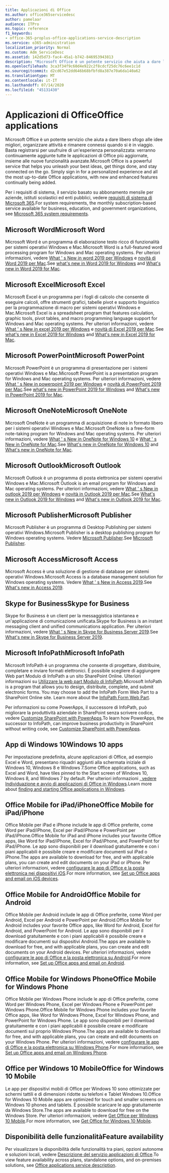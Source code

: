 ```yaml
---
title: Applicazioni di Office
ms.author: office365servicedesc
author: pamelaar
audience: ITPro
ms.topic: reference
f1_keywords:
- office-365-proplus-office-applications-service-description
ms.service: o365-administration
localization_priority: Normal
ms.custom: Adm_ServiceDesc
ms.assetid: 142d5d73-fac4-45a1-b742-846953943813
description: "Microsoft Office è un potente servizio che aiuta a dare libero sfogo alle idee migliori, organizzare attività e rimanere connessi quando si è in viaggio. Basta registrarsi per usufruire di un'esperienza personalizzata: verranno continuamente aggiunte tutte le applicazioni di Office più aggiornate, insieme alle nuove funzionalità avanzate."
ms.openlocfilehash: 3ca3f34f9c60d4e922c2f8cdcf25dc76c6ee1c1d
ms.sourcegitcommit: d2cd67e52dd646b68bfbfd8a387e70a6da140a62
ms.translationtype: MT
ms.contentlocale: it-IT
ms.lasthandoff: 07/14/2020
ms.locfileid: "45131430"
---
```

# <a name="office-applications"></a><span data-ttu-id="b0a66-104">Applicazioni di Office</span><span class="sxs-lookup"><span data-stu-id="b0a66-104">Office applications</span></span>

<span data-ttu-id="b0a66-p102">Microsoft Office è un potente servizio che aiuta a dare libero sfogo alle idee migliori, organizzare attività e rimanere connessi quando si è in viaggio. Basta registrarsi per usufruire di un'esperienza personalizzata: verranno continuamente aggiunte tutte le applicazioni di Office più aggiornate, insieme alle nuove funzionalità avanzate.</span><span class="sxs-lookup"><span data-stu-id="b0a66-p102">Microsoft Office is a powerful service that helps you unleash your best ideas, get things done, and stay connected on the go. Simply sign in for a personalized experience and all the most up-to-date Office applications, with new and enhanced features continually being added.</span></span>
  
<span data-ttu-id="b0a66-107">Per i requisiti di sistema, il servizio basato su abbonamento mensile per aziende, istituti scolastici ed enti pubblici, vedere [requisiti di sistema di Microsoft 365](https://products.office.com/office-system-requirements/#Office365forBEG).</span><span class="sxs-lookup"><span data-stu-id="b0a66-107">For system requirements, the monthly subscription-based service available for business, education, and government organizations, see [Microsoft 365 system requirements](https://products.office.com/office-system-requirements/#Office365forBEG).</span></span>
  
## <a name="microsoft-word"></a><span data-ttu-id="b0a66-108">Microsoft Word</span><span class="sxs-lookup"><span data-stu-id="b0a66-108">Microsoft Word</span></span>

<span data-ttu-id="b0a66-109">Microsoft Word è un programma di elaborazione testo ricco di funzionalità per sistemi operativi Windows e Mac.</span><span class="sxs-lookup"><span data-stu-id="b0a66-109">Microsoft Word is a full-featured word processing program for Windows and Mac operating systems.</span></span> <span data-ttu-id="b0a66-110">Per ulteriori informazioni, vedere [What ' s New in word 2019 per Windows](https://support.office.com/article/what-s-new-in-word-2019-for-windows-d3d31e5e-2bb8-4433-80bb-08279beef4b3) e [novità di Word 2019 per Mac](https://support.office.com/article/what-s-new-in-word-2019-for-mac-247e0cd4-a758-4b42-a157-42eb8853aef5).</span><span class="sxs-lookup"><span data-stu-id="b0a66-110">See [what's new in Word 2019 for Windows](https://support.office.com/article/what-s-new-in-word-2019-for-windows-d3d31e5e-2bb8-4433-80bb-08279beef4b3) and [What's new in Word 2019 for Mac](https://support.office.com/article/what-s-new-in-word-2019-for-mac-247e0cd4-a758-4b42-a157-42eb8853aef5).</span></span>
  
## <a name="microsoft-excel"></a><span data-ttu-id="b0a66-111">Microsoft Excel</span><span class="sxs-lookup"><span data-stu-id="b0a66-111">Microsoft Excel</span></span>

<span data-ttu-id="b0a66-112">Microsoft Excel è un programma per i fogli di calcolo che consente di eseguire calcoli, offre strumenti grafici, tabelle pivot e supporto linguistico per la programmazione di macro per sistemi operativi Windows e Mac.</span><span class="sxs-lookup"><span data-stu-id="b0a66-112">Microsoft Excel is a spreadsheet program that features calculation, graphic tools, pivot tables, and macro programming language support for Windows and Mac operating systems.</span></span> <span data-ttu-id="b0a66-113">Per ulteriori informazioni, vedere [What ' s New in excel 2019 per Windows](https://support.office.com/article/what-s-new-in-excel-2019-for-windows-5a201203-1155-4055-82a5-82bf0994631f) e [novità di Excel 2019 per Mac](https://support.office.com/article/what-s-new-in-excel-2019-for-mac-5ce129d3-9e5c-417f-9545-fb6f7b72674d).</span><span class="sxs-lookup"><span data-stu-id="b0a66-113">See [what's new in Excel 2019 for Windows](https://support.office.com/article/what-s-new-in-excel-2019-for-windows-5a201203-1155-4055-82a5-82bf0994631f) and [What's new in Excel 2019 for Mac](https://support.office.com/article/what-s-new-in-excel-2019-for-mac-5ce129d3-9e5c-417f-9545-fb6f7b72674d).</span></span>
  
## <a name="microsoft-powerpoint"></a><span data-ttu-id="b0a66-114">Microsoft PowerPoint</span><span class="sxs-lookup"><span data-stu-id="b0a66-114">Microsoft PowerPoint</span></span>

<span data-ttu-id="b0a66-115">Microsoft PowerPoint è un programma di presentazione per i sistemi operativi Windows e Mac.</span><span class="sxs-lookup"><span data-stu-id="b0a66-115">Microsoft PowerPoint is a presentation program for Windows and Mac operating systems.</span></span> <span data-ttu-id="b0a66-116">Per ulteriori informazioni, vedere [What ' s New in powerpoint 2019 per Windows](https://support.office.com/article/what-s-new-in-powerpoint-2019-for-windows-8355a56a-f643-42d2-8454-784fa9b3d109) e [novità di PowerPoint 2019 per Mac](https://support.office.com/article/what-s-new-in-powerpoint-2019-for-mac-5038ba79-48c5-40f0-adff-11489e5d6fed).</span><span class="sxs-lookup"><span data-stu-id="b0a66-116">See [what's new in PowerPoint 2019 for Windows](https://support.office.com/article/what-s-new-in-powerpoint-2019-for-windows-8355a56a-f643-42d2-8454-784fa9b3d109) and [What's new in PowerPoint 2019 for Mac](https://support.office.com/article/what-s-new-in-powerpoint-2019-for-mac-5038ba79-48c5-40f0-adff-11489e5d6fed).</span></span>
  
## <a name="microsoft-onenote"></a><span data-ttu-id="b0a66-117">Microsoft OneNote</span><span class="sxs-lookup"><span data-stu-id="b0a66-117">Microsoft OneNote</span></span>

<span data-ttu-id="b0a66-118">Microsoft OneNote è un programma di acquisizione di note in formato libero per i sistemi operativi Windows e Mac.</span><span class="sxs-lookup"><span data-stu-id="b0a66-118">Microsoft OneNote is a free-form note-taking program for Windows and Mac operating systems.</span></span> <span data-ttu-id="b0a66-119">Per ulteriori informazioni, vedere [What ' s New in OneNote for Windows 10](https://support.office.com/article/what-s-new-in-onenote-for-windows-10-1477d5de-f4fd-4943-b18a-ff17091161ea) e [What ' s New in OneNote for Mac](https://support.office.com/article/see-what-s-new-in-onenote-for-mac-c82d3f15-252f-452a-89ba-e09fbe418829).</span><span class="sxs-lookup"><span data-stu-id="b0a66-119">See [What's new in OneNote for Windows 10](https://support.office.com/article/what-s-new-in-onenote-for-windows-10-1477d5de-f4fd-4943-b18a-ff17091161ea) and [What's new in OneNote for Mac](https://support.office.com/article/see-what-s-new-in-onenote-for-mac-c82d3f15-252f-452a-89ba-e09fbe418829).</span></span>
  
## <a name="microsoft-outlook"></a><span data-ttu-id="b0a66-120">Microsoft Outlook</span><span class="sxs-lookup"><span data-stu-id="b0a66-120">Microsoft Outlook</span></span>

<span data-ttu-id="b0a66-121">Microsoft Outlook è un programma di posta elettronica per sistemi operativi Windows e Mac.</span><span class="sxs-lookup"><span data-stu-id="b0a66-121">Microsoft Outlook is an email program for Windows and Mac operating systems.</span></span> <span data-ttu-id="b0a66-122">Per ulteriori informazioni, vedere [What ' s New in outlook 2019 per Windows](https://support.office.com/article/what-s-new-in-outlook-2019-for-windows-0c64df36-0908-4ff6-a7fc-573a62800525) e [novità in Outlook 2019 per Mac](https://support.office.com/article/what-s-new-in-outlook-2019-for-mac-05736033-f99e-4cb2-88aa-01e979b0736b).</span><span class="sxs-lookup"><span data-stu-id="b0a66-122">See [What's new in Outlook 2019 for Windows](https://support.office.com/article/what-s-new-in-outlook-2019-for-windows-0c64df36-0908-4ff6-a7fc-573a62800525) and [What's new in Outlook 2019 for Mac](https://support.office.com/article/what-s-new-in-outlook-2019-for-mac-05736033-f99e-4cb2-88aa-01e979b0736b).</span></span>
  
## <a name="microsoft-publisher"></a><span data-ttu-id="b0a66-123">Microsoft Publisher</span><span class="sxs-lookup"><span data-stu-id="b0a66-123">Microsoft Publisher</span></span>

<span data-ttu-id="b0a66-124">Microsoft Publisher è un programma di Desktop Publishing per sistemi operativi Windows.</span><span class="sxs-lookup"><span data-stu-id="b0a66-124">Microsoft Publisher is a desktop publishing program for Windows operating systems.</span></span> <span data-ttu-id="b0a66-125">Vedere [Microsoft Publisher](https://products.office.com/publisher).</span><span class="sxs-lookup"><span data-stu-id="b0a66-125">See [Microsoft Publisher](https://products.office.com/publisher).</span></span>
  
## <a name="microsoft-access"></a><span data-ttu-id="b0a66-126">Microsoft Access</span><span class="sxs-lookup"><span data-stu-id="b0a66-126">Microsoft Access</span></span>

<span data-ttu-id="b0a66-127">Microsoft Access è una soluzione di gestione di database per sistemi operativi Windows.</span><span class="sxs-lookup"><span data-stu-id="b0a66-127">Microsoft Access is a database management solution for Windows operating systems.</span></span> <span data-ttu-id="b0a66-128">Vedere [What ' s New in Access 2019](https://support.office.com/article/what-s-new-in-access-2019-f52c5317-3494-4105-9c56-5a2abb8e0f87).</span><span class="sxs-lookup"><span data-stu-id="b0a66-128">See [What's new in Access 2019](https://support.office.com/article/what-s-new-in-access-2019-f52c5317-3494-4105-9c56-5a2abb8e0f87).</span></span>
  
## <a name="skype-for-business"></a><span data-ttu-id="b0a66-129">Skype for Business</span><span class="sxs-lookup"><span data-stu-id="b0a66-129">Skype for Business</span></span>

<span data-ttu-id="b0a66-130">Skype for Business è un client per la messaggistica istantanea e un'applicazione di comunicazione unificata.</span><span class="sxs-lookup"><span data-stu-id="b0a66-130">Skype for Business is an instant messaging client and unified communications application.</span></span> <span data-ttu-id="b0a66-131">Per ulteriori informazioni, vedere [What ' s New in Skype for Business Server 2019](https://docs.microsoft.com/skypeforbusiness/whats-new).</span><span class="sxs-lookup"><span data-stu-id="b0a66-131">See [What's new in Skype for Business Server 2019](https://docs.microsoft.com/skypeforbusiness/whats-new).</span></span>
  
## <a name="microsoft-infopath"></a><span data-ttu-id="b0a66-132">Microsoft InfoPath</span><span class="sxs-lookup"><span data-stu-id="b0a66-132">Microsoft InfoPath</span></span>

<span data-ttu-id="b0a66-p111">Microsoft InfoPath è un programma che consente di progettare, distribuire, completare e inviare formati elettronici. È possibile scegliere di aggiungere Web part Modulo di InfoPath a un sito SharePoint Online. Ulteriori informazioni su [Utilizzare la web part Modulo di InfoPath](https://go.microsoft.com/fwlink/p/?LinkId=271687).</span><span class="sxs-lookup"><span data-stu-id="b0a66-p111">Microsoft InfoPath is a program that allows you to design, distribute, complete, and submit electronic forms. You may choose to add the InfoPath Form Web Part to a SharePoint Online site. Learn more about the [InfoPath Form Web Part](https://go.microsoft.com/fwlink/p/?LinkId=271687).</span></span>

<span data-ttu-id="b0a66-136">Per informazioni su come PowerApps, il successore di InfoPath, può migliorare la produttività aziendale in SharePoint senza scrivere codice, vedere [Customize SharePoint with PowerApps](https://powerapps.microsoft.com/infopath/).</span><span class="sxs-lookup"><span data-stu-id="b0a66-136">To learn how PowerApps, the successor to InfoPath, can improve business productivity in SharePoint without writing code, see [Customize SharePoint with PowerApps](https://powerapps.microsoft.com/infopath/).</span></span>
  
## <a name="windows-10-apps"></a><span data-ttu-id="b0a66-137">App di Windows 10</span><span class="sxs-lookup"><span data-stu-id="b0a66-137">Windows 10 apps</span></span>

<span data-ttu-id="b0a66-138">Per impostazione predefinita, alcune applicazioni di Office, ad esempio Excel e Word, presentano riquadri aggiunti alla schermata iniziale di Windows 10, Windows 8 e Windows 7.</span><span class="sxs-lookup"><span data-stu-id="b0a66-138">Some Office applications, such as Excel and Word, have tiles pinned to the Start screen of Windows 10, Windows 8, and Windows 7 by default.</span></span> <span data-ttu-id="b0a66-139">Per ulteriori informazioni [, vedere Individuazione e avvio di applicazioni di Office in Windows](https://support.office.com/article/can-t-find-office-applications-in-windows-10-windows-8-or-windows-7-907ce545-6ae8-459b-8d9d-de6764a635d6?ocmsassetID=HA103581103&CTT=1&CorrelationId=03707eae-b946-462a-b3c6-f0fc04f55611&ui=en-US&rs=en-US&ad=US#ID0EAABAAA=Windows_8.1_or_Windows_8).</span><span class="sxs-lookup"><span data-stu-id="b0a66-139">Learn more about [finding and starting Office applications in Windows](https://support.office.com/article/can-t-find-office-applications-in-windows-10-windows-8-or-windows-7-907ce545-6ae8-459b-8d9d-de6764a635d6?ocmsassetID=HA103581103&CTT=1&CorrelationId=03707eae-b946-462a-b3c6-f0fc04f55611&ui=en-US&rs=en-US&ad=US#ID0EAABAAA=Windows_8.1_or_Windows_8).</span></span>
  
## <a name="office-mobile-for-ipadiphone"></a><span data-ttu-id="b0a66-140">Office Mobile for iPad/iPhone</span><span class="sxs-lookup"><span data-stu-id="b0a66-140">Office Mobile for iPad/iPhone</span></span>

<span data-ttu-id="b0a66-141">Office Mobile per iPad e iPhone include le app di Office preferite, come Word per iPad/iPhone, Excel per iPad/iPhone e PowerPoint per iPad/iPhone.</span><span class="sxs-lookup"><span data-stu-id="b0a66-141">Office Mobile for iPad and iPhone includes your favorite Office apps, like Word for iPad/iPhone, Excel for iPad/iPhone, and PowerPoint for iPad/iPhone.</span></span> <span data-ttu-id="b0a66-142">Le app sono disponibili per il download gratuitamente e con i piani applicabili è possibile creare e modificare documenti sul iPad o iPhone.</span><span class="sxs-lookup"><span data-stu-id="b0a66-142">The apps are available to download for free, and with applicable plans, you can create and edit documents on your iPad or iPhone.</span></span> <span data-ttu-id="b0a66-143">Per ulteriori informazioni, vedere [configurare le app di Office e la posta elettronica nei dispositivi iOS](https://support.office.com/article/set-up-office-apps-and-email-on-ios-devices-0402b37e-49c4-4419-a030-f34c2013041f?ui=en-US&rs=en-US&ad=US).</span><span class="sxs-lookup"><span data-stu-id="b0a66-143">For more information, see [Set up Office apps and email on iOS devices](https://support.office.com/article/set-up-office-apps-and-email-on-ios-devices-0402b37e-49c4-4419-a030-f34c2013041f?ui=en-US&rs=en-US&ad=US).</span></span>

## <a name="office-mobile-for-android"></a><span data-ttu-id="b0a66-144">Office Mobile for Android</span><span class="sxs-lookup"><span data-stu-id="b0a66-144">Office Mobile for Android</span></span>

<span data-ttu-id="b0a66-145">Office Mobile per Android include le app di Office preferite, come Word per Android, Excel per Android e PowerPoint per Android.</span><span class="sxs-lookup"><span data-stu-id="b0a66-145">Office Mobile for Android includes your favorite Office apps, like Word for Android, Excel for Android, and PowerPoint for Android.</span></span> <span data-ttu-id="b0a66-146">Le app sono disponibili per il download gratuitamente e con i piani applicabili è possibile creare e modificare documenti sui dispositivi Android.</span><span class="sxs-lookup"><span data-stu-id="b0a66-146">The apps are available to download for free, and with applicable plans, you can create and edit documents on your Android devices.</span></span> <span data-ttu-id="b0a66-147">Per ulteriori informazioni, vedere [configurare le app di Office e la posta elettronica su Android](https://support.office.com/article/set-up-office-apps-and-email-on-android-6ef2ebf2-fc2d-474a-be4a-5a801365c87f?ui=en-US&rs=en-US&ad=US).</span><span class="sxs-lookup"><span data-stu-id="b0a66-147">For more information, see [Set up Office apps and email on Android](https://support.office.com/article/set-up-office-apps-and-email-on-android-6ef2ebf2-fc2d-474a-be4a-5a801365c87f?ui=en-US&rs=en-US&ad=US).</span></span>

## <a name="office-mobile-for-windows-phone"></a><span data-ttu-id="b0a66-148">Office Mobile for Windows Phone</span><span class="sxs-lookup"><span data-stu-id="b0a66-148">Office Mobile for Windows Phone</span></span>

<span data-ttu-id="b0a66-149">Office Mobile per Windows Phone include le app di Office preferite, come Word per Windows Phone, Excel per Windows Phone e PowerPoint per Windows Phone.</span><span class="sxs-lookup"><span data-stu-id="b0a66-149">Office Mobile for Windows Phone includes your favorite Office apps, like Word for Windows Phone, Excel for Windows Phone, and PowerPoint for Windows Phone.</span></span> <span data-ttu-id="b0a66-150">Le app sono disponibili per il download gratuitamente e con i piani applicabili è possibile creare e modificare documenti sul proprio Windows Phone.</span><span class="sxs-lookup"><span data-stu-id="b0a66-150">The apps are available to download for free, and with applicable plans, you can create and edit documents on your Windows Phone.</span></span> <span data-ttu-id="b0a66-151">Per ulteriori informazioni, vedere [configurare le app di Office e la posta elettronica su Windows Phone](https://support.office.com/article/set-up-office-apps-and-email-on-windows-phone-9bccc8b8-a321-4d0d-a45e-6e06a3438e43?ui=en-US&rs=en-US&ad=US).</span><span class="sxs-lookup"><span data-stu-id="b0a66-151">For more information, see [Set up Office apps and email on Windows Phone](https://support.office.com/article/set-up-office-apps-and-email-on-windows-phone-9bccc8b8-a321-4d0d-a45e-6e06a3438e43?ui=en-US&rs=en-US&ad=US).</span></span>

## <a name="office-for-windows-10-mobile"></a><span data-ttu-id="b0a66-152">Office per Windows 10 Mobile</span><span class="sxs-lookup"><span data-stu-id="b0a66-152">Office for Windows 10 Mobile</span></span>

<span data-ttu-id="b0a66-153">Le app per dispositivi mobili di Office per Windows 10 sono ottimizzate per schermi tattili e di dimensioni ridotte su telefoni e Tablet Windows 10.</span><span class="sxs-lookup"><span data-stu-id="b0a66-153">Office for Windows 10 Mobile apps are optimized for touch and smaller screens on Windows 10 phones and tablets.</span></span> <span data-ttu-id="b0a66-154">È possibile scaricare le app gratuitamente da Windows Store.</span><span class="sxs-lookup"><span data-stu-id="b0a66-154">The apps are available to download for free on the Windows Store.</span></span> <span data-ttu-id="b0a66-155">Per ulteriori informazioni, vedere [Get Office per Windows 10 Mobile](https://products.office.com/mobile/office-mobile-apps-for-windows).</span><span class="sxs-lookup"><span data-stu-id="b0a66-155">For more information, see [Get Office for Windows 10 Mobile](https://products.office.com/mobile/office-mobile-apps-for-windows).</span></span>
  
## <a name="feature-availability"></a><span data-ttu-id="b0a66-156">Disponibilità delle funzionalità</span><span class="sxs-lookup"><span data-stu-id="b0a66-156">Feature availability</span></span>

<span data-ttu-id="b0a66-157">Per visualizzare la disponibilità delle funzionalità tra piani, opzioni autonome e soluzioni locali, vedere [Descrizione del servizio applicazioni di Office](office-applications-service-description.md).</span><span class="sxs-lookup"><span data-stu-id="b0a66-157">To view feature availability across plans, standalone options, and on-premises solutions, see [Office applications service description](office-applications-service-description.md).</span></span>
  